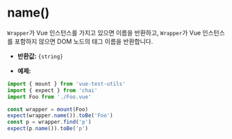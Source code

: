 # name()

`Wrapper`가 Vue 인스턴스를 가지고 있으면 이름을 반환하고, `Wrapper`가 Vue 인스턴스를 포함하지 않으면 DOM 노드의 태그 이름을 반환합니다.

- **반환값:** `{string}`

- **예제:**

```js
import { mount } from 'vue-test-utils'
import { expect } from 'chai'
import Foo from './Foo.vue'

const wrapper = mount(Foo)
expect(wrapper.name()).toBe('Foo')
const p = wrapper.find('p')
expect(p.name()).toBe('p')
```
